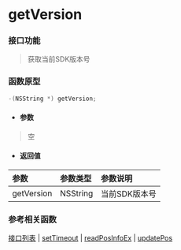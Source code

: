 # getVersion

### 接口功能
> 获取当前SDK版本号

### 函数原型

```objective-c
-(NSString *) getVersion;
```

- #### 参数
> 空

- #### 返回值
| 参数 | 参数类型 | 参数说明 |
| :-------- | :--------| :------ |
| getVersion| NSString | 当前SDK版本号 |

### 参考相关函数
[接口列表](../README.md) | [setTimeout](setTimeout.md) | [readPosInfoEx](readPosInfoEx.md) | [updatePos](updatePos.md)


